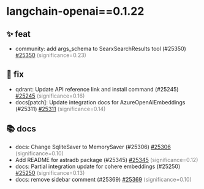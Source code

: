 # langchain-openai==0.1.22
## ✨ feat
- community: add args_schema to SearxSearchResults tool (#25350) [#25350](https://github.com/langchain-ai/langchain/pull/25350) <span style='color:grey;'>(significance=0.23)</span>
## 🐛 fix
- qdrant: Update API reference link and install command (#25245) [#25245](https://github.com/langchain-ai/langchain/pull/25245) <span style='color:grey;'>(significance=0.16)</span>
- docs[patch]: Update integration docs for AzureOpenAIEmbeddings (#25311) [#25311](https://github.com/langchain-ai/langchain/pull/25311) <span style='color:grey;'>(significance=0.14)</span>
## 📚 docs
- docs: Change SqliteSaver to MemorySaver (#25306) [#25306](https://github.com/langchain-ai/langchain/pull/25306) <span style='color:grey;'>(significance=0.10)</span>
- Add README for astradb package (#25345) [#25345](https://github.com/langchain-ai/langchain/pull/25345) <span style='color:grey;'>(significance=0.12)</span>
- docs: Partial integration update for cohere embeddings (#25250) [#25250](https://github.com/langchain-ai/langchain/pull/25250) <span style='color:grey;'>(significance=0.13)</span>
- docs: remove sidebar comment (#25369) [#25369](https://github.com/langchain-ai/langchain/pull/25369) <span style='color:grey;'>(significance=0.10)</span>
